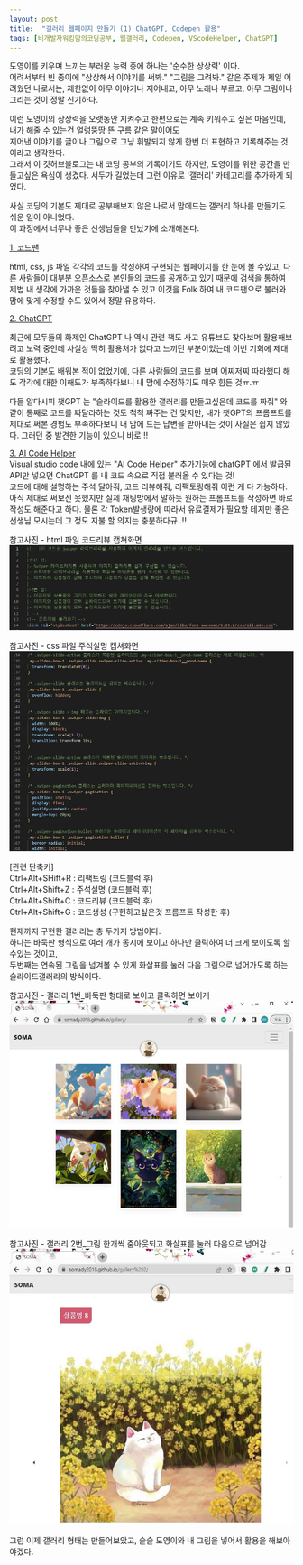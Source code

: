 ```yaml
---
layout: post
title:  "갤러리 웹페이지 만들기 (1) ChatGPT, Codepen 활용"
tags: [비개발자워킹맘의코딩공부, 웹갤러리, Codepen, VScodeHelper, ChatGPT]
---
```


도영이를 키우며 느끼는 부러운 능력 중에 하나는 '순수한 상상력' 이다.   
어려서부터 빈 종이에 "상상해서 이야기를 써봐." "그림을 그려봐." 같은 주제가 제일 어려웠던 나로서는, 
제한없이 아무 이야기나 지어내고, 아무 노래나 부르고, 아무 그림이나 그리는 것이 정말 신기하다.   

이런 도영이의 상상력을 오랫동안 지켜주고 한편으로는 계속 키워주고 싶은 마음인데, 
내가 해줄 수 있는건 얼렁뚱땅 뜬 구름 같은 말이어도<br> 
지어낸 이야기를 글이나 그림으로 그냥 휘발되지 않게 한번 더 표현하고 기록해주는 것이라고 생각한다. <br> 
그래서 이 깃허브블로그는 내 코딩 공부의 기록이기도 하지만, 도영이를 위한 공간을 만들고싶은 욕심이 생겼다. 
서두가 길었는데 그런 이유로 '갤러리' 카테고리를 추가하게 되었다.<br> 

사실 코딩의 기본도 제대로 공부해보지 않은 나로서 맘에드는 갤러리 하나를 만들기도 쉬운 일이 아니었다. <br>
이 과정에서 너무나 좋은 선생님들을 만났기에 소개해본다. <br>

[1. 코드팬](https://codepen.io/trending)

html, css, js 파일 각각의 코드를 작성하여 구현되는 웹페이지를 한 눈에 볼 수있고, 
다른 사람들이 대부분 오픈소스로 본인들의 코드를 공개하고 있기 때문에
검색을 통하여 제법 내 생각에 가까운 것들을 찾아낼 수 있고 
이것을 Folk 하여 내 코드팬으로 불러와 맘에 맞게 수정할 수도 있어서 정말 유용하다. 


[2. ChatGPT](https://chat.openai.com/)

최근에 모두들의 화제인 ChatGPT 
나 역시 관련 책도 사고 유튜브도 찾아보며 활용해보려고 노력 중인데 사실상 딱히 활용처가 없다고 느끼던 부분이었는데 이번 기회에 제대로 활용했다.  
코딩의 기본도 배워본 적이 없었기에, 다른 사람들의 코드를 보며 어찌저찌 따라했다 해도 각각에 대한 이해도가 부족하다보니 내 맘에 수정하기도 매우 힘든 것ㅠ.ㅠ 

다들 알다시피 챗GPT 는 
"슬라이드를 활용한 갤러리를 만들고싶은데 코드를 짜줘" 와 같이 통째로 코드를 짜달라하는 것도 척척 짜주는 건 맞지만, 
내가 챗GPT의 프롬프트를 제대로 써본 경험도 부족하다보니 내 맘에 드는 답변을 받아내는 것이 사실은 쉽지 않았다. 
그러던 중 발견한 기능이 있으니 바로 !!  

[3. AI Code Helper](https://aicodehelper.dev/)  
Visual studio code 내에 있는 "AI Code Helper" 추가기능에 chatGPT 에서 발급된 API만 넣으면 ChatGPT 를 내 코드 속으로 직접 불러올 수 있다는 것!  
코드에 대해 설명하는 주석 달아줘, 코드 리뷰해줘, 리팩토링해줘 이런 게 다 가능하다.    
아직 제대로 써보진 못했지만 실제 채팅방에서 말하듯 원하는 프롬프트를 작성하면 바로 작성도 해준다고 하다. 
물론 각 Token발생량에 따라서 유료결제가 필요할 테지만 좋은 선생님 모시는데 그 정도 지불 할 의지는 충분하다규..!!


참고사진 -  html 파일 코드리뷰 캡쳐화면
![html 파일 캡쳐](\assets\img\230414_helper_capture_1.JPG)

참고사진 -  css 파일 주석설명 캡쳐화면
![css 파일 캡쳐](\assets\img\230414_helper_capture_2.JPG)

[관련 단축키]<br>
Ctrl+Alt+SHift+R : 리팩토링 (코드블럭 후)  
Ctrl+Alt+Shift+Z : 주석설명 (코드블럭 후)  
Ctrl+Alt+Shift+C : 코드리뷰 (코드블럭 후)  
Ctrl+Alt+Shift+G : 코드생성 (구현하고싶은것 프롬프트 작성한 후)  


현재까지 구현한 갤러리는 총 두가지 방법이다. <br>
하나는 바둑판 형식으로 여러 개가 동시에 보이고 하나만 클릭하여 더 크게 보이도록 할 수있는 것이고, <br>
두번째는 연속된 그림을 넘겨볼 수 있게 화살표를 눌러 다음 그림으로 넘어가도록 하는 슬라이드갤러리의 방식이다. <br>

참고사진 - 갤러리 1번_바둑판 형태로 보이고 클릭하면 보이게
![갤러리1](\assets\img\230414_screenshot_3.JPG)  

참고사진 - 갤러리 2번_그림 한개씩 줌아웃되고 화살표를 눌러 다음으로 넘어감
![갤러리2](\assets\img\230414_screenshot_4.JPG) <br>


그럼 이제 갤러리 형태는 만들어보았고, 슬슬 도영이와 내 그림을 넣어서 활용을 해보아야겠다.  


